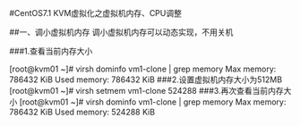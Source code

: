 #CentOS7.1 KVM虚拟化之虚拟机内存、CPU调整

##一、调小虚拟机内存
调小虚拟机内存可以动态实现，不用关机

###1.查看当前内存大小

[root@kvm01 ~]# virsh dominfo vm1-clone | grep memory
Max memory:     786432 KiB
Used memory:    786432 KiB
###2.设置虚拟机内存大小为512MB
[root@kvm01 ~]# virsh setmem vm1-clone 524288
###3.再次查看当前内存大小
[root@kvm01 ~]# virsh dominfo vm1-clone | grep memory
Max memory:     786432 KiB
Used memory:    524288 KiB
